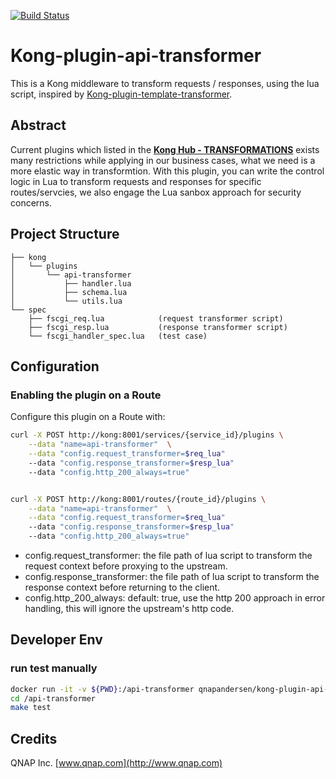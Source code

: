 [![Build Status](https://travis-ci.org/andersenq/kong-plugin-api-transformer.svg?branch=master)](https://travis-ci.org/andersenq/kong-plugin-api-transformer)

# Kong-plugin-api-transformer

This is a Kong middleware to transform requests / responses, using the lua script, inspired by [Kong-plugin-template-transformer](https://github.com/stone-payments/kong-plugin-template-transformer).

## Abstract

Current plugins which listed in the **[Kong Hub - TRANSFORMATIONS](https://docs.konghq.com/hub/#transformations)** exists many restrictions while applying in our business cases, what we need is a more elastic way in transformtion. With this plugin, you can write the control logic in Lua to transform requests and responses for specific routes/servcies, we also engage the Lua sanbox approach for security concerns.

## Project Structure

```
├── kong
│   └── plugins
│       └── api-transformer
│           ├── handler.lua
│           ├── schema.lua
│           └── utils.lua
└── spec
    ├── fscgi_req.lua            (request transformer script)
    ├── fscgi_resp.lua           (response transformer script)
    └── fscgi_handler_spec.lua   (test case)
```


## Configuration

### Enabling the plugin on a Route

Configure this plugin on a Route with:

```bash
curl -X POST http://kong:8001/services/{service_id}/plugins \
    --data "name=api-transformer"  \
    --data "config.request_transformer=$req_lua"
    --data "config.response_transformer=$resp_lua"
    --data "config.http_200_always=true"


curl -X POST http://kong:8001/routes/{route_id}/plugins \
    --data "name=api-transformer"  \
    --data "config.request_transformer=$req_lua"
    --data "config.response_transformer=$resp_lua"
    --data "config.http_200_always=true"
```

- config.request_transformer: the file path of lua script to transform the request context before proxying to the upstream.
- config.response_transformer: the file path of lua script to transform the response context before returning to the client.
- config.http_200_always: default: true, use the http 200 approach in error handling, this will ignore the upstream's http code.

## Developer Env 

### run test manually
```bash
docker run -it -v ${PWD}:/api-transformer qnapandersen/kong-plugin-api-transformer-dev:0.1.0 bash
cd /api-transformer
make test
```

## Credits

QNAP Inc. [www.qnap.com](http://www.qnap.com)